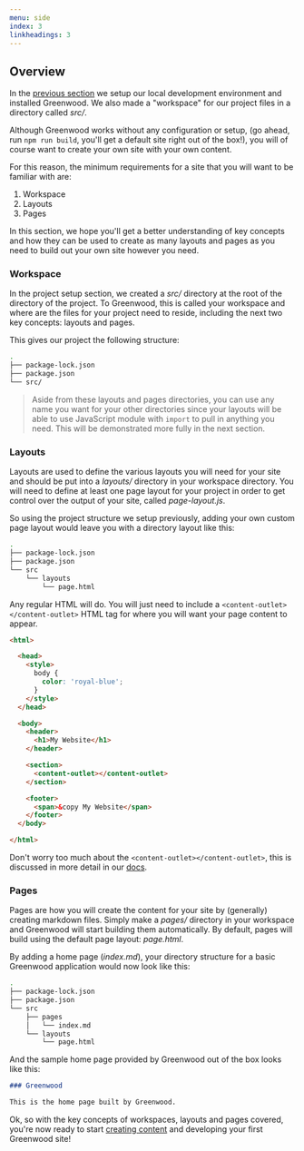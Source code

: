 ```yaml
---
menu: side
index: 3
linkheadings: 3
---
```


## Overview
In the [previous section](/getting-started/project-setup) we setup our local development environment and installed Greenwood.  We also made a "workspace" for our project files in a directory called _src/_.

Although Greenwood works without any configuration or setup, (go ahead, run `npm run build`, you'll get a default site right out of the box!), you will of course want to create your own site with your own content.

For this reason, the minimum requirements for a site that you will want to be familiar with are:

1. Workspace
1. Layouts
1. Pages

In this section, we hope you'll get a better understanding of key concepts and how they can be used to create as many layouts and pages as you need to build out your own site however you need.

### Workspace
In the project setup section, we created a _src/_ directory at the root of the directory of the project.  To Greenwood, this is called your workspace and where are the files for your project need to reside, including the next two key concepts: layouts and pages.

This gives our project the following structure:
```bash
.
├── package-lock.json
├── package.json
└── src/
```

> Aside from these layouts and pages directories, you can use any name you want for your other directories since your layouts will be able to use JavaScript module with `import` to pull in anything you need.  This will be demonstrated more fully in the next section.


### Layouts
Layouts are used to define the various layouts you will need for your site and should be put into a _layouts/_ directory in your workspace directory.  You will need to define at least one page layout for your project in order to get control over the output of your site, called _page-layout.js_.


So using the project structure we setup previously, adding your own custom page layout would leave you with a directory layout like this:
```bash
.
├── package-lock.json
├── package.json
└── src
    └── layouts
        └── page.html
```

Any regular HTML will do.  You will just need to include a `<content-outlet></content-outlet>` HTML tag for where you will want your page content to appear.
```html
<html>

  <head>
    <style>
      body {
        color: 'royal-blue';
      }
    </style>
  </head>

  <body>
    <header>
      <h1>My Website</h1>
    </header>

    <section>
      <content-outlet></content-outlet>
    </section>

    <footer>
      <span>&copy My Website</span>
    </footer>
  </body>

</html>
```

Don't worry too much about the `<content-outlet></content-outlet>`, this is discussed in more detail in our [docs](/docs/layouts/).

### Pages
Pages are how you will create the content for your site by (generally) creating markdown files.  Simply make a _pages/_ directory in your workspace and Greenwood will start building them automatically.  By default, pages will build using the default page layout: _page.html_.

By adding a home page (_index.md_), your directory structure for a basic Greenwood application would now look like this:
```bash
.
├── package-lock.json
├── package.json
└── src
    ├── pages
    │   └── index.md
    └── layouts
        └── page.html
```

And the sample home page provided by Greenwood out of the box looks like this:
```md
### Greenwood

This is the home page built by Greenwood.
```


Ok, so with the key concepts of workspaces, layouts and pages covered, you're now ready to start [creating content](/getting-started/creating-content/) and developing your first Greenwood site!